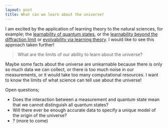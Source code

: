 ```yaml
---
layout: post
title: What can we learn about the universe?
---
```


I am excited by the application of learning theory to the natural sciences, for example; the [learnability of quantum states](https://arxiv.org/abs/quant-ph/0608142), or the [learnability beyond the diffraction limit](https://arxiv.org/abs/2004.07659) or [evolvability via learning theory](https://dash.harvard.edu/bitstream/handle/1/2643031/Valiant_Evolvability.pdf). I would like to see this approach taken further!

> What are the limits of our ability to learn about the universe?

Maybe some facts about the universe are unlearnable because there is only so much data we can collect, or there is too much noise in our measurements, or it would take too many computational resources. I want to know the limits of what science can tell use about the universe!

Open questions;
- Does the interaction between a measurement and quantum state mean that we cannot distinguish all quantum states?
- Will there ever be enough accurate data to specify a unique model of the origin of the universe?
- ? (more to come)
